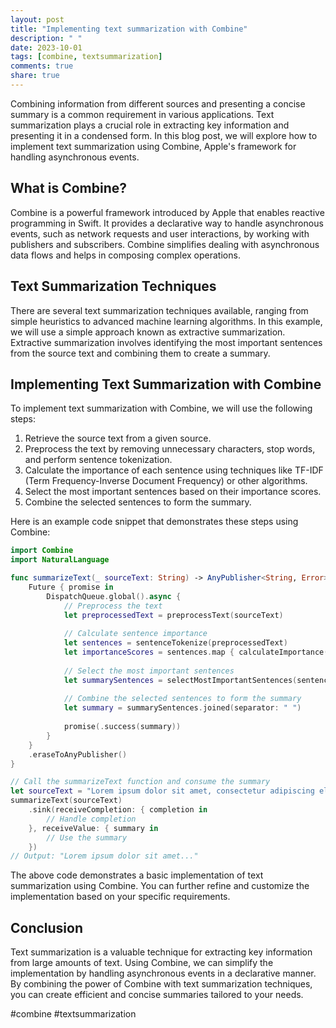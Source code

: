 ```yaml
---
layout: post
title: "Implementing text summarization with Combine"
description: " "
date: 2023-10-01
tags: [combine, textsummarization]
comments: true
share: true
---
```


Combining information from different sources and presenting a concise summary is a common requirement in various applications. Text summarization plays a crucial role in extracting key information and presenting it in a condensed form. In this blog post, we will explore how to implement text summarization using Combine, Apple's framework for handling asynchronous events.

## What is Combine?

Combine is a powerful framework introduced by Apple that enables reactive programming in Swift. It provides a declarative way to handle asynchronous events, such as network requests and user interactions, by working with publishers and subscribers. Combine simplifies dealing with asynchronous data flows and helps in composing complex operations.

## Text Summarization Techniques

There are several text summarization techniques available, ranging from simple heuristics to advanced machine learning algorithms. In this example, we will use a simple approach known as extractive summarization. Extractive summarization involves identifying the most important sentences from the source text and combining them to create a summary.

## Implementing Text Summarization with Combine

To implement text summarization with Combine, we will use the following steps:

1. Retrieve the source text from a given source.
2. Preprocess the text by removing unnecessary characters, stop words, and perform sentence tokenization.
3. Calculate the importance of each sentence using techniques like TF-IDF (Term Frequency-Inverse Document Frequency) or other algorithms.
4. Select the most important sentences based on their importance scores.
5. Combine the selected sentences to form the summary.

Here is an example code snippet that demonstrates these steps using Combine:

```swift
import Combine
import NaturalLanguage

func summarizeText(_ sourceText: String) -> AnyPublisher<String, Error> {
    Future { promise in
        DispatchQueue.global().async {
            // Preprocess the text
            let preprocessedText = preprocessText(sourceText)
            
            // Calculate sentence importance
            let sentences = sentenceTokenize(preprocessedText)
            let importanceScores = sentences.map { calculateImportance($0) }
            
            // Select the most important sentences
            let summarySentences = selectMostImportantSentences(sentences, importanceScores)
            
            // Combine the selected sentences to form the summary
            let summary = summarySentences.joined(separator: " ")
            
            promise(.success(summary))
        }
    }
    .eraseToAnyPublisher()
}

// Call the summarizeText function and consume the summary
let sourceText = "Lorem ipsum dolor sit amet, consectetur adipiscing elit..."
summarizeText(sourceText)
    .sink(receiveCompletion: { completion in
        // Handle completion
    }, receiveValue: { summary in
        // Use the summary
    })
// Output: "Lorem ipsum dolor sit amet..."

```

The above code demonstrates a basic implementation of text summarization using Combine. You can further refine and customize the implementation based on your specific requirements.

## Conclusion

Text summarization is a valuable technique for extracting key information from large amounts of text. Using Combine, we can simplify the implementation by handling asynchronous events in a declarative manner. By combining the power of Combine with text summarization techniques, you can create efficient and concise summaries tailored to your needs.

#combine #textsummarization